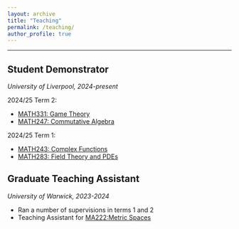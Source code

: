 ```yaml
---
layout: archive
title: "Teaching"
permalink: /teaching/
author_profile: true
---
```


---
## Student Demonstrator

*University of Liverpool, 2024-present*

2024/25 Term 2:
- [MATH331: Game Theory](https://www.liverpool.ac.uk/info/portal/pls/portal/tulwwwmerge.mergepage?p_template=m_mf&p_tulipproc=moddets&p_params=%3Fp_module_id%3D191294)
- [MATH247: Commutative Algebra](https://www.liverpool.ac.uk/info/portal/pls/portal/tulwwwmerge.mergepage?p_template=m_mf&p_tulipproc=moddets&p_params=%3Fp_module_id%3D191153)

2024/25 Term 1:
- [MATH243: Complex Functions](https://www.liverpool.ac.uk/info/portal/pls/portal/tulwwwmerge.mergepage?p_template=m_mf&p_tulipproc=moddets&p_params=%3Fp_module_id%3D197723)
- [MATH283: Field Theory and PDEs](https://www.liverpool.ac.uk/info/portal/pls/portal/tulwwwmerge.mergepage?p_template=m_mf&p_tulipproc=moddets&p_params=%3Fp_module_id%3D197737)

## Graduate Teaching Assistant 

*University of Warwick, 2023-2024*

- Ran a number of supervisions in terms 1 and 2
- Teaching Assistant for [MA222:Metric Spaces](https://warwick.ac.uk/fac/sci/maths/currentstudents/modules/ma222/)